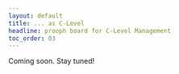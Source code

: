```yaml
---
layout: default
title: ... as C-Level
headline: prooph board for C-Level Management
toc_order: 03
---
```


Coming soon. Stay tuned!
